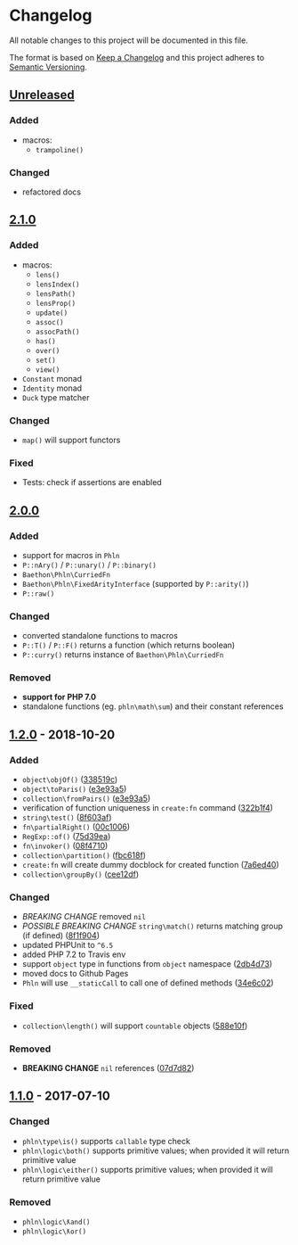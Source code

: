 # Changelog
All notable changes to this project will be documented in this file.

The format is based on [Keep a Changelog](http://keepachangelog.com/en/1.0.0/)
and this project adheres to [Semantic Versioning](http://semver.org/spec/v2.0.0.html).

## [Unreleased]

### Added

- macros:
    * `trampoline()`

### Changed

- refactored docs

## [2.1.0]

### Added

- macros:
    * `lens()`
    * `lensIndex()`
    * `lensPath()`
    * `lensProp()`
    * `update()`
    * `assoc()`
    * `assocPath()`
    * `has()`
    * `over()`
    * `set()`
    * `view()`
- `Constant` monad
- `Identity` monad
- `Duck` type matcher

### Changed

- `map()` will support functors

### Fixed

- Tests: check if assertions are enabled

## [2.0.0]

### Added

- support for macros in `Phln`
- `P::nAry()` / `P::unary()` / `P::binary()`
- `Baethon\Phln\CurriedFn`
- `Baethon\Phln\FixedArityInterface` (supported by `P::arity()`)
- `P::raw()`

### Changed

- converted standalone functions to macros
- `P::T()` / `P::F()` returns a function (which returns boolean)
- `P::curry()` returns instance of `Baethon\Phln\CurriedFn`

### Removed

- **support for PHP 7.0**
- standalone functions (eg. `phln\math\sum`) and their constant references

## [1.2.0] - 2018-10-20

### Added

- `object\objOf()` ([338519c](https://github.com/baethon/phln/commit/338519c772aead989252dadab68f94bbe2edab06))
- `object\toParis()` ([e3e93a5](https://github.com/baethon/phln/commit/e3e93a542cb49890ac9eb57ae66e0a178e092cd3))
- `collection\fromPairs()` ([e3e93a5](https://github.com/baethon/phln/commit/e3e93a542cb49890ac9eb57ae66e0a178e092cd3))
- verification of function uniqueness in `create:fn` command ([322b1f4](https://github.com/baethon/phln/commit/322b1f48b41376f628bfa416c4481115d09dfce4))
- `string\test()` ([8f603af](https://github.com/baethon/phln/commit/8f603af))
- `fn\partialRight()` ([00c1006](https://github.com/baethon/phln/commit/00c1006))
- `RegExp::of()` ([75d39ea](https://github.com/baethon/phln/commit/75d39ea))
- `fn\invoker()` ([08f4710](https://github.com/baethon/phln/commit/08f4710))
- `collection\partition()` ([fbc618f](https://github.com/baethon/phln/commit/fbc618f))
- `create:fn` will create dummy docblock for created function ([7a6ed40](https://github.com/baethon/phln/commit/7a6ed40))
- `collection\groupBy()` ([cee12df](https://github.com/baethon/phln/commit/cee12df))

### Changed

- *BREAKING CHANGE* removed `nil`
- *POSSIBLE BREAKING CHANGE* `string\match()` returns matching group (if defined) ([8f1f904](https://github.com/baethon/phln/commit/8f1f904))
- updated PHPUnit to `^6.5`
- added PHP 7.2 to Travis env
- support `object` type in functions from `object` namespace ([2db4d73](https://github.com/baethon/phln/commit/2db4d73aa3ed2389c14c61271463e358c93cd594))
- moved docs to Github Pages
- `Phln` will use `__staticCall` to call one of defined methods ([34e6c02](https://github.com/baethon/phln/commit/34e6c02))

### Fixed

- `collection\length()` will support `countable` objects ([588e10f](https://github.com/baethon/phln/commit/588e10f))

### Removed

- **BREAKING CHANGE** `nil` references ([07d7d82](https://github.com/baethon/phln/commit/07d7d82d93e1654bd32c7ab0d0dc8523e0b8e5a2))

## [1.1.0] - 2017-07-10

### Changed

- `phln\type\is()` supports `callable` type check
- `phln\logic\both()` supports primitive values; when provided it will return primitive value
- `phln\logic\either()` supports primitive values; when provided it will return primitive value

### Removed

- `phln\logic\ƛand()`
- `phln\logic\ƛor()`

[Unreleased]: https://github.com/baethon/phln/compare/2.1.0...HEAD
[1.1.0]: https://github.com/baethon/phln/compare/1.0.0...1.1.0
[1.2.0]: https://github.com/baethon/phln/compare/1.1.0...1.2.0
[2.0.0]: https://github.com/baethon/phln/compare/1.2.0...2.0.0
[2.1.0]: https://github.com/baethon/phln/compare/2.0.0...2.1.0
